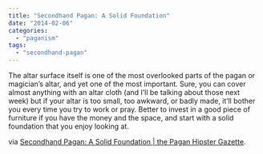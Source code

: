 ```yaml
---
title: "Secondhand Pagan: A Solid Foundation"
date: "2014-02-06"
categories: 
  - "paganism"
tags: 
  - "secondhand-pagan"
---
```


The altar surface itself is one of the most overlooked parts of the pagan or magician’s altar, and yet one of the most important. Sure, you can cover almost anything with an altar cloth (and I’ll be talking about those next week) but if your altar is too small, too awkward, or badly made, it’ll bother you every time you try to work or pray. Better to invest in a good piece of furniture if you have the money and the space, and start with a solid foundation that you enjoy looking at.

via [Secondhand Pagan: A Solid Foundation | the Pagan Hipster Gazette](http://paganhipster.com/2014/02/secondhand-pagan-a-solid-foundation/).
